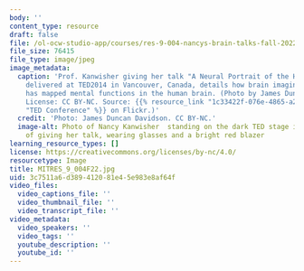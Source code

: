 ```yaml
---
body: ''
content_type: resource
draft: false
file: /ol-ocw-studio-app/courses/res-9-004-nancys-brain-talks-fall-2022/mitres_9_004f22.jpg
file_size: 76415
file_type: image/jpeg
image_metadata:
  caption: 'Prof. Kanwisher giving her talk "A Neural Portrait of the Human Mind"
    delivered at TED2014 in Vancouver, Canada, details how brain imaging research
    has mapped mental functions in the human brain. (Photo by James Duncan Davidson.
    License: CC BY-NC. Source: {{% resource_link "1c33422f-076e-4865-a260-11d245697bff"
    "TED Conference" %}} on Flickr.)'
  credit: 'Photo: James Duncan Davidson. CC BY-NC.'
  image-alt: Photo of Nancy Kanwisher  standing on the dark TED stage in the middle
    of giving her talk, wearing glasses and a bright red blazer
learning_resource_types: []
license: https://creativecommons.org/licenses/by-nc/4.0/
resourcetype: Image
title: MITRES_9_004F22.jpg
uid: 3c7511a6-d389-4120-81e4-5e983e8af64f
video_files:
  video_captions_file: ''
  video_thumbnail_file: ''
  video_transcript_file: ''
video_metadata:
  video_speakers: ''
  video_tags: ''
  youtube_description: ''
  youtube_id: ''
---
```

